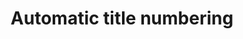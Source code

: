 ---
layout: page
title: Automatic title numbering
permalink: /js_css_docs/title_numbering/
exclude: true
referenceId: js_css_docs_title_numbering
sitemap:
    exclude: true
---